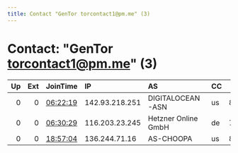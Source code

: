 ```yaml
---
title: Contact "GenTor torcontact1@pm.me" (3)
---
```


# Contact: "GenTor torcontact1@pm.me" (3)

|   Up |   Ext | JoinTime                                                                                              | IP             | AS                  | CC   |   ORp |   Dirp | OS    | Version   | Nickname   |   eFamMembers |
|-----:|------:|:------------------------------------------------------------------------------------------------------|:---------------|:--------------------|:-----|------:|-------:|:------|:----------|:-----------|--------------:|
|    0 |     0 | [06:22:19](https://nusenu.github.io/OrNetStats/w/relay/72E01CC9F732F467493B6D1D261B54FD1E15190B.html) | 142.93.218.251 | DIGITALOCEAN-ASN    | us   |  8080 |      0 | Linux | 0.4.5.6   | gentor02   |             3 |
|    0 |     0 | [06:30:29](https://nusenu.github.io/OrNetStats/w/relay/A0C13AD8A26247D54C73B720DB259DE7B1BBDD04.html) | 116.203.23.245 | Hetzner Online GmbH | de   |  7272 |      0 | Linux | 0.4.6.9   | gentor00   |             3 |
|    0 |     0 | [18:57:04](https://nusenu.github.io/OrNetStats/w/relay/4E64835FEDB003D71BF687D0F88FC72587021142.html) | 136.244.71.16  | AS-CHOOPA           | us   |  8080 |      0 | Linux | 0.4.5.9   | gentor01   |             3 |
